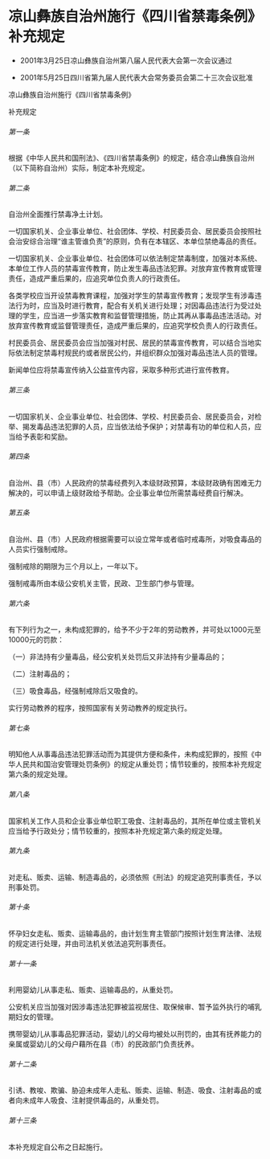 # 凉山彝族自治州施行《四川省禁毒条例》补充规定

- 2001年3月25日凉山彝族自治州第八届人民代表大会第一次会议通过

- 2001年5月25日四川省第九届人民代表大会常务委员会第二十三次会议批准

<!-- INFO END -->

凉山彝族自治州施行《四川省禁毒条例》

补充规定

###### 第一条

根据《中华人民共和国刑法》、《四川省禁毒条例》的规定，结合凉山彝族自治州（以下简称自治州）实际，制定本补充规定。

###### 第二条

自治州全面推行禁毒净土计划。

一切国家机关、企业事业单位、社会团体、学校、村民委员会、居民委员会按照社会治安综合治理“谁主管谁负责”的原则，负有在本辖区、本单位禁绝毒品的责任。

一切国家机关、企业事业单位、社会团体可以依法制定禁毒制度，加强对本系统、本单位工作人员的禁毒宣传教育，防止发生毒品违法犯罪。对放弃宣传教育或管理责任，造成严重后果的，应追究单位负责人的行政责任。

各类学校应当开设禁毒教育课程，加强对学生的禁毒宣传教育；发现学生有涉毒违法行为时，应当及时进行教育，配合有关机关进行处理；对因毒品违法行为受过处理的学生，应当进一步落实教育和监督管理措施，防止其再从事毒品违法活动。对放弃宣传教育或监督管理责任，造成严重后果的，应追究学校负责人的行政责任。

村民委员会、居民委员会应当加强对村民、居民的禁毒宣传教育，可以结合当地实际依法制定禁毒村规民约或者居民公约，并组织群众加强对毒品违法人员的管理。

新闻单位应将禁毒宣传纳入公益宣传内容，采取多种形式进行宣传教育。

###### 第三条

一切国家机关、企业事业单位、社会团体、学校、村民委员会、居民委员会，对检举、揭发毒品违法犯罪的人员，应当依法给予保护；对禁毒有功的单位和人员，应当给予表彰和奖励。

###### 第四条

自治州、县（市）人民政府的禁毒经费列入本级财政预算，本级财政确有困难无力解决的，可以申请上级财政给予帮助。企业事业单位所需禁毒经费自行解决。

###### 第五条

自治州、县（市）人民政府根据需要可以设立常年或者临时戒毒所，对吸食毒品的人员实行强制戒除。

强制戒除的期限为三个月以上，一年以下。

强制戒毒所由本级公安机关主管，民政、卫生部门参与管理。

###### 第六条

有下列行为之一，未构成犯罪的，给予不少于2年的劳动教养，并可处以1000元至10000元的罚款：

（一）非法持有少量毒品，经公安机关处罚后又非法持有少量毒品的；

（二）注射毒品的；

（三）吸食毒品，经强制戒除后又吸食的。

实行劳动教养的程序，按照国家有关劳动教养的规定执行。

###### 第七条

明知他人从事毒品违法犯罪活动而为其提供方便和条件，未构成犯罪的，按照《中华人民共和国治安管理处罚条例》的规定从重处罚；情节较重的，按照本补充规定第六条的规定处理。

###### 第八条

国家机关工作人员和企业事业单位职工吸食、注射毒品的，其所在单位或主管机关应当给予行政处分；情节较重的，按照本补充规定第六条的规定处理。

###### 第九条

对走私、贩卖、运输、制造毒品的，必须依照《刑法》的规定追究刑事责任，予以刑事处罚。

###### 第十条

怀孕妇女走私、贩卖、运输毒品的，由计划生育主管部门按照计划生育法律、法规的规定进行处理，并由司法机关依法追究刑事责任。

###### 第十一条

利用婴幼儿从事走私、贩卖、运输毒品的，从重处罚。

公安机关应当加强对因涉毒违法犯罪被监视居住、取保候审、暂予监外执行的哺乳期妇女的管理。

携带婴幼儿从事毒品犯罪活动，婴幼儿的父母均被处以刑罚的，由其有抚养能力的亲属或婴幼儿的父母户藉所在县（市）的民政部门负责抚养。

###### 第十二条

引诱、教唆、欺骗、胁迫未成年人走私、贩卖、运输、制造、吸食、注射毒品的或者向未成年人吸食、注射提供毒品的，从重处罚。

###### 第十三条

本补充规定自公布之日起施行。
